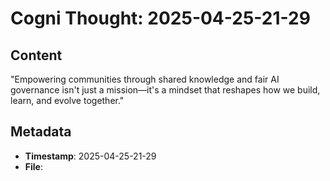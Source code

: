 # Cogni Thought: 2025-04-25-21-29

## Content

"Empowering communities through shared knowledge and fair AI governance isn't just a mission—it's a mindset that reshapes how we build, learn, and evolve together."

## Metadata

- **Timestamp**: 2025-04-25-21-29
- **File**: 
